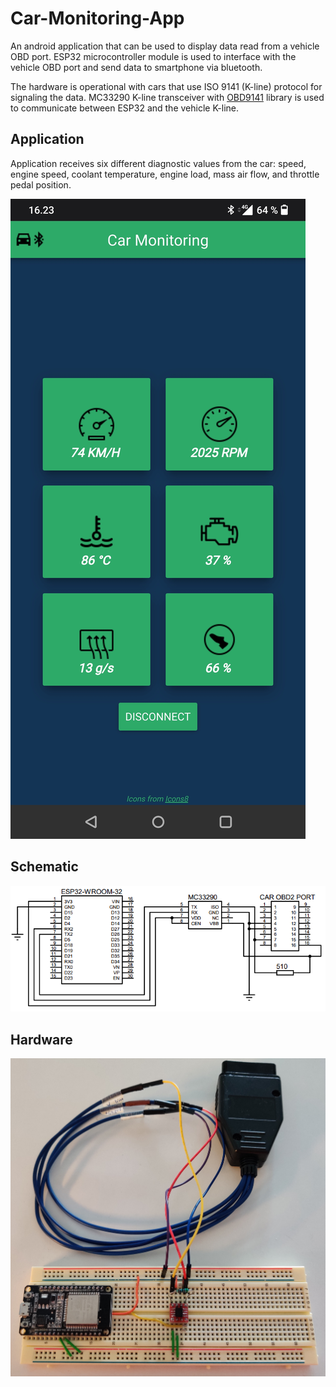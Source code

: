 # Car-Monitoring-App

An android application that can be used to display data read from a vehicle OBD port.
ESP32 microcontroller module is used to interface with the vehicle OBD port and send
data to smartphone via bluetooth.

The hardware is operational with cars that use ISO 9141 (K-line) protocol for
signaling the data. MC33290 K-line transceiver with
[OBD9141](https://github.com/iwanders/OBD9141) library is used to communicate
between ESP32 and the vehicle K-line.

## Application

Application receives six different diagnostic values from the car:
speed, engine speed, coolant temperature, engine load, mass air flow, and
throttle pedal position.

![image](images/app.jpg)

## Schematic
![image](images/schematic.PNG)

## Hardware
![image](images/hardware.jpg)
